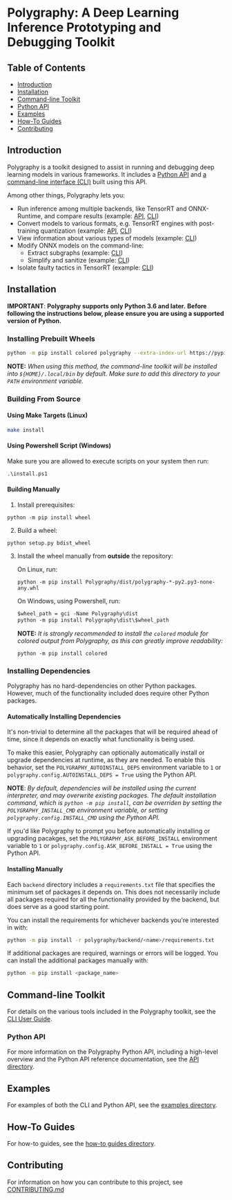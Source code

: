 # Polygraphy: A Deep Learning Inference Prototyping and Debugging Toolkit


## Table of Contents

- [Introduction](#introduction)
- [Installation](#installation)
- [Command-line Toolkit](#command-line-toolkit)
- [Python API](#python-api)
- [Examples](#examples)
- [How-To Guides](#how-to-guides)
- [Contributing](#contributing)


## Introduction

Polygraphy is a toolkit designed to assist in running and debugging deep learning models
in various frameworks. It includes a [Python API](./polygraphy) and
[a command-line interface (CLI)](./polygraphy/tools) built using this API.

Among other things, Polygraphy lets you:

- Run inference among multiple backends, like TensorRT and ONNX-Runtime, and compare results
    (example: [API](examples/api/01_comparing_frameworks/), [CLI](examples/cli/run/01_comparing_frameworks/))
- Convert models to various formats, e.g. TensorRT engines with post-training quantization
    (example: [API](examples/api/04_int8_calibration_in_tensorrt/), [CLI](examples/cli/convert/01_int8_calibration_in_tensorrt/))
- View information about various types of models
    (example: [CLI](examples/cli/inspect/))
- Modify ONNX models on the command-line:
    - Extract subgraphs (example: [CLI](examples/cli/surgeon/01_isolating_subgraphs/))
    - Simplify and sanitize (example: [CLI](examples/cli/surgeon/02_folding_constants/))
- Isolate faulty tactics in TensorRT
    (example: [CLI](examples/cli/debug/01_debugging_flaky_trt_tactics/))


## Installation

**IMPORTANT**: **Polygraphy supports only Python 3.6 and later.**
    **Before following the instructions below, please ensure you are using a supported version of Python.**


### Installing Prebuilt Wheels

```bash
python -m pip install colored polygraphy --extra-index-url https://pypi.ngc.nvidia.com
```

**NOTE:** *When using this method, the command-line toolkit will be installed into `${HOME}/.local/bin` by default.*
    *Make sure to add this directory to your `PATH` environment variable.*


### Building From Source

#### Using Make Targets (Linux)

```bash
make install
```

#### Using Powershell Script (Windows)

Make sure you are allowed to execute scripts on your system then run:
```ps
.\install.ps1
```

#### Building Manually

1. Install prerequisites:

```
python -m pip install wheel
```

2. Build a wheel:

```
python setup.py bdist_wheel
```

3. Install the wheel manually from **outside** the repository:

    On Linux, run:

    ```
    python -m pip install Polygraphy/dist/polygraphy-*-py2.py3-none-any.whl
    ```

    On Windows, using Powershell, run:

    ```ps
    $wheel_path = gci -Name Polygraphy\dist
    python -m pip install Polygraphy\dist\$wheel_path
    ```


    **NOTE:** *It is strongly recommended to install the `colored` module for colored output*
    *from Polygraphy, as this can greatly improve readability:*
    ```
    python -m pip install colored
    ```


### Installing Dependencies

Polygraphy has no hard-dependencies on other Python packages. However, much of the functionality included
does require other Python packages.

#### Automatically Installing Dependencies

It's non-trivial to determine all the packages that will be required ahead of time,
since it depends on exactly what functionality is being used.

To make this easier, Polygraphy can optionally automatically install or upgrade dependencies at runtime, as they are needed.
To enable this behavior, set the `POLYGRAPHY_AUTOINSTALL_DEPS` environment variable to `1` or
`polygraphy.config.AUTOINSTALL_DEPS = True` using the Python API.

**NOTE**: *By default, dependencies will be installed using the current interpreter, and may overwrite existing*
    *packages. The default installation command, which is `python -m pip install`, can be overriden by setting*
    *the `POLYGRAPHY_INSTALL_CMD` environment variable, or setting `polygraphy.config.INSTALL_CMD` using the Python API.*

If you'd like Polygraphy to prompt you before automatically installing or
upgrading pacakges, set the `POLYGRAPHY_ASK_BEFORE_INSTALL` environment variable to `1`
or `polygraphy.config.ASK_BEFORE_INSTALL = True` using the Python API.

#### Installing Manually

Each `backend` directory includes a `requirements.txt` file that specifies the minimum set of packages
it depends on. This does not necessarily include all packages required for all the functionality provided
by the backend, but does serve as a good starting point.

You can install the requirements for whichever backends you're interested in with:
```bash
python -m pip install -r polygraphy/backend/<name>/requirements.txt
```

If additional packages are required, warnings or errors will be logged.
You can install the additional packages manually with:
```bash
python -m pip install <package_name>
```


## Command-line Toolkit

For details on the various tools included in the Polygraphy toolkit,
see the [CLI User Guide](./polygraphy/tools).


### Python API

For more information on the Polygraphy Python API, including a high-level overview and the
Python API reference documentation, see the [API directory](./polygraphy).


## Examples

For examples of both the CLI and Python API, see the [examples directory](./examples).


## How-To Guides

For how-to guides, see the [how-to guides directory](./how-to).


## Contributing

For information on how you can contribute to this project, see [CONTRIBUTING.md](./CONTRIBUTING.md)
